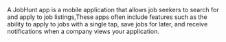 A JobHunt app is a mobile application that allows job seekers to search for and apply to job listings,These apps often include features such as the ability to apply to jobs with a single tap, save jobs for later, and receive notifications when a company views your application.
